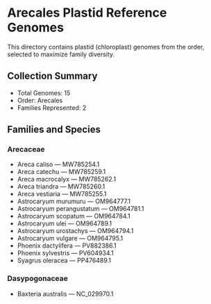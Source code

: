 # Arecales Plastid Reference Genomes

This directory contains plastid (chloroplast) genomes from the order, selected to maximize family diversity.

## Collection Summary

- Total Genomes: 15
- Order: Arecales
- Families Represented: 2

## Families and Species

### Arecaceae
- Areca caliso — MW785254.1
- Areca catechu — MW785259.1
- Areca macrocalyx — MW785262.1
- Areca triandra — MW785260.1
- Areca vestiaria — MW785255.1
- Astrocaryum murumuru — OM964777.1
- Astrocaryum perangustatum — OM964781.1
- Astrocaryum scopatum — OM964784.1
- Astrocaryum ulei — OM964789.1
- Astrocaryum urostachys — OM964794.1
- Astrocaryum vulgare — OM964795.1
- Phoenix dactylifera — PV882386.1
- Phoenix sylvestris — PV604934.1
- Syagrus oleracea — PP476489.1

### Dasypogonaceae
- Baxteria australis — NC_029970.1

